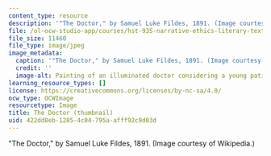 ```yaml
---
content_type: resource
description: '"The Doctor," by Samuel Luke Fildes, 1891. (Image courtesy of Wikipedia.)'
file: /ol-ocw-studio-app/courses/hst-935-narrative-ethics-literary-texts-and-moral-issues-in-medicine-january-iap-2007/422dd8eb12854c04795aafff92c9d03d_hst-935iap07-th.jpg
file_size: 11460
file_type: image/jpeg
image_metadata:
  caption: '"The Doctor," by Samuel Luke Fildes, 1891. (Image courtesy of [Wikipedia](http://en.wikipedia.org/wiki/Luke_Fildes).)'
  credit: ''
  image-alt: Painting of an illuminated doctor considering a young patient.
learning_resource_types: []
license: https://creativecommons.org/licenses/by-nc-sa/4.0/
ocw_type: OCWImage
resourcetype: Image
title: The Doctor (thumbnail)
uid: 422dd8eb-1285-4c04-795a-afff92c9d03d
---
```

"The Doctor," by Samuel Luke Fildes, 1891. (Image courtesy of Wikipedia.)